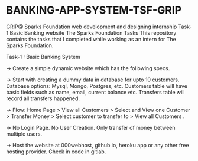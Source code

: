 # BANKING-APP-SYSTEM-TSF-GRIP
GRIP@ Sparks Foundation web development and designing internship Task-1 Basic Banking website The Sparks Foundation Tasks This repository contains the tasks that I completed while working as an intern for The Sparks Foundation.


Task-1 : Basic Banking System 

-> Create a simple dynamic website which has the following specs.

-> Start with creating a dummy data in database for upto 10 customers. Database options: Mysql, Mongo, Postgres, etc. Customers table will have basic fields such as name, email, current balance etc. Transfers table will record all transfers happened.

-> Flow: Home Page > View all Customers > Select and View one Customer > Transfer Money > Select customer to transfer to > View all Customers .

-> No Login Page. No User Creation. Only transfer of money between multiple users.

-> Host the website at 000webhost, github.io, heroku app or any other free hosting provider. Check in code in gitlab.
